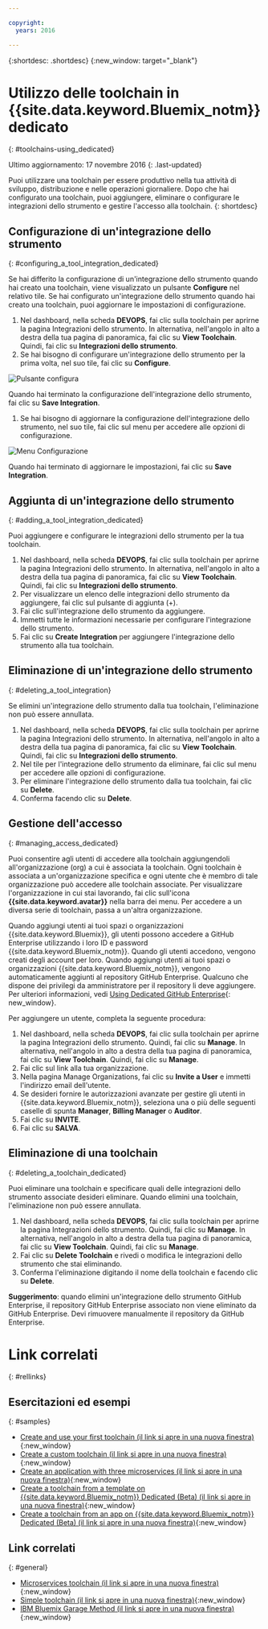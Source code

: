 ```yaml
---

copyright:
  years: 2016

---
```


{:shortdesc: .shortdesc}
{:new_window: target="_blank"}

# Utilizzo delle toolchain in {{site.data.keyword.Bluemix_notm}} dedicato
{: #toolchains-using_dedicated}

Ultimo aggiornamento: 17 novembre 2016
{: .last-updated}

Puoi utilizzare una toolchain per essere produttivo nella tua attività di sviluppo, distribuzione e  nelle operazioni giornaliere. Dopo che hai configurato una toolchain, puoi aggiungere, eliminare o configurare le integrazioni dello strumento e gestire l'accesso alla toolchain.
{: shortdesc}

## Configurazione di un'integrazione dello strumento
{: #configuring_a_tool_integration_dedicated}

Se hai differito la configurazione di un'integrazione dello strumento quando hai creato una toolchain, viene visualizzato un pulsante **Configure** nel relativo tile. Se hai configurato un'integrazione dello strumento quando hai creato una toolchain, puoi aggiornare le impostazioni di configurazione.

1. Nel dashboard, nella scheda **DEVOPS**, fai clic sulla toolchain per aprirne la pagina Integrazioni dello strumento. In alternativa, nell'angolo in alto a destra della tua pagina di panoramica, fai clic su **View Toolchain**. Quindi, fai clic su **Integrazioni dello strumento**.
1. Se hai bisogno di configurare un'integrazione dello strumento per la prima volta, nel suo tile, fai clic su **Configure**.

  ![Pulsante configura](images/toolchain_tile_configure.png)

 Quando hai terminato la configurazione dell'integrazione dello strumento, fai clic su **Save Integration**.
 
1. Se hai bisogno di aggiornare la configurazione dell'integrazione dello strumento, nel suo tile, fai clic sul menu per accedere alle opzioni di configurazione.

  ![Menu Configurazione](images/toolchain_tile_menu.png)
 
 Quando hai terminato di aggiornare le impostazioni, fai clic su **Save Integration**.

## Aggiunta di un'integrazione dello strumento
{: #adding_a_tool_integration_dedicated}

Puoi aggiungere e configurare le integrazioni dello strumento per la tua toolchain.

1. Nel dashboard, nella scheda **DEVOPS**, fai clic sulla toolchain per aprirne la pagina Integrazioni dello strumento. In alternativa, nell'angolo in alto a destra della tua pagina di panoramica, fai clic su **View Toolchain**. Quindi, fai clic su **Integrazioni dello strumento**.
1. Per visualizzare un elenco delle integrazioni dello strumento da aggiungere, fai clic sul pulsante di aggiunta (+).
1. Fai clic sull'integrazione dello strumento da aggiungere.
1. Immetti tutte le informazioni necessarie per configurare l'integrazione dello strumento. 
1. Fai clic su **Create Integration** per aggiungere l'integrazione dello strumento alla tua toolchain.

## Eliminazione di un'integrazione dello strumento
{: #deleting_a_tool_integration}

Se elimini un'integrazione dello strumento dalla tua toolchain, l'eliminazione non può essere annullata. 

1. Nel dashboard, nella scheda **DEVOPS**, fai clic sulla toolchain per aprirne la pagina Integrazioni dello strumento. In alternativa, nell'angolo in alto a destra della tua pagina di panoramica, fai clic su **View Toolchain**. Quindi, fai clic su **Integrazioni dello strumento**.
1. Nel tile per l'integrazione dello strumento da eliminare, fai clic sul menu per accedere alle opzioni di configurazione.
1. Per eliminare l'integrazione dello strumento dalla tua toolchain, fai clic su **Delete**.
1. Conferma facendo clic su **Delete**. 

## Gestione dell'accesso
{: #managing_access_dedicated}

Puoi consentire agli utenti di accedere alla toolchain aggiungendoli all'organizzazione (org) a cui è associata la toolchain. Ogni toolchain è associata a un'organizzazione specifica e ogni utente che è membro di tale organizzazione può accedere alle toolchain associate. Per visualizzare l'organizzazione in cui stai lavorando, fai clic sull'icona **{{site.data.keyword.avatar}}** nella barra dei menu. Per accedere a un diversa serie di toolchain, passa a un'altra organizzazione.

Quando aggiungi utenti ai tuoi spazi o organizzazioni {{site.data.keyword.Bluemix}}, gli utenti possono accedere a GitHub Enterprise utilizzando i loro ID e password {{site.data.keyword.Bluemix_notm}}. Quando gli utenti accedono, vengono creati degli account per loro. Quando aggiungi utenti ai tuoi spazi o organizzazioni {{site.data.keyword.Bluemix_notm}}, vengono automaticamente aggiunti al repository GitHub Enterprise. Qualcuno che dispone dei privilegi da amministratore per il repository li deve aggiungere. Per ulteriori informazioni, vedi [Using Dedicated GitHub Enterprise](/docs/services/ghededicated/index.html){: new_window}.

Per aggiungere un utente, completa la seguente procedura: 

1. Nel dashboard, nella scheda **DEVOPS**, fai clic sulla toolchain per aprirne la pagina Integrazioni dello strumento. Quindi, fai clic su **Manage**. In alternativa, nell'angolo in alto a destra della tua pagina di panoramica, fai clic su **View Toolchain**. Quindi, fai clic su **Manage**.  
1. Fai clic sul link alla tua organizzazione. 
1. Nella pagina Manage Organizations, fai clic su **Invite a User** e immetti l'indirizzo email dell'utente.
1. Se desideri fornire le autorizzazioni avanzate per gestire gli utenti in {{site.data.keyword.Bluemix_notm}}, seleziona una o più delle seguenti caselle di spunta **Manager**, **Billing Manager** o **Auditor**.
1. Fai clic su **INVITE**.
1. Fai clic su **SALVA**. 

## Eliminazione di una toolchain
{: #deleting_a_toolchain_dedicated}

Puoi eliminare una toolchain e specificare quali delle integrazioni dello strumento associate desideri eliminare. Quando elimini una toolchain, l'eliminazione non può essere annullata.

1. Nel dashboard, nella scheda **DEVOPS**, fai clic sulla toolchain per aprirne la pagina Integrazioni dello strumento. Quindi, fai clic su **Manage**. In alternativa, nell'angolo in alto a destra della tua pagina di panoramica, fai clic su **View Toolchain**. Quindi, fai clic su **Manage**.
1. Fai clic su **Delete Toolchain** e rivedi o modifica le integrazioni dello strumento che stai eliminando.
1. Conferma l'eliminazione digitando il nome della toolchain e facendo clic su **Delete**.

 **Suggerimento**: quando elimini un'integrazione dello strumento GitHub Enterprise, il repository GitHub Enterprise associato non viene eliminato da GitHub Enterprise. Devi rimuovere manualmente il repository da GitHub Enterprise.


# Link correlati
{: #rellinks}

## Esercitazioni ed esempi
{: #samples}

* [Create and use your first toolchain (il link si apre in una nuova finestra)](https://www.ibm.com/devops/method/tutorials/tutorial_toolchain_flow){:new_window}
* [Create a custom toolchain (il link si apre in una nuova finestra)](https://www.ibm.com/devops/method/tutorials/tutorial_toolchain_custom){:new_window}
* [Create an application with three microservices (il link si apre in una nuova finestra)](https://www.ibm.com/devops/method/tutorials/tutorial_toolchain_microservices){:new_window}
* [Create a toolchain from a template on {{site.data.keyword.Bluemix_notm}} Dedicated (Beta) (il link si apre in una nuova finestra)](https://www.ibm.com/devops/method/tutorials/tutorial_dedicated_toolchain_template_flow){:new_window}
* [Create a toolchain from an app on {{site.data.keyword.Bluemix_notm}} Dedicated (Beta) (il link si apre in una nuova finestra)](https://www.ibm.com/devops/method/tutorials/tutorial_dedicated_toolchain_app_flow){:new_window}

## Link correlati
{: #general}

* [Microservices toolchain (il link si apre in una nuova finestra)](https://www.ibm.com/devops/method/toolchains/microservices_toolchain){:new_window}
* [Simple toolchain (il link si apre in una nuova finestra)](https://www.ibm.com/devops/method/toolchains/simple_toolchain){:new_window}
* [IBM Bluemix Garage Method (il link si apre in una nuova finestra)](https://www.ibm.com/devops/method){:new_window}
